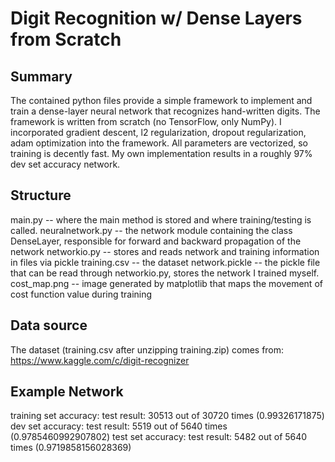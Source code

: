 # Digit Recognition w/ Dense Layers from Scratch

## Summary
The contained python files provide a simple framework to implement and train a dense-layer neural network that recognizes hand-written digits. The framework is written from scratch (no TensorFlow, only NumPy). I incorporated gradient descent, l2 regularization, dropout regularization, adam optimization into the framework. All parameters are vectorized, so training is decently fast. My own implementation results in a roughly 97% dev set accuracy network. 

## Structure
main.py -- where the main method is stored and where training/testing is called. 
neuralnetwork.py -- the network module containing the class DenseLayer, responsible for forward and backward propagation of the network
networkio.py -- stores and reads network and training information in files via pickle
training.csv -- the dataset
network.pickle -- the pickle file that can be read through networkio.py, stores the network I trained myself.
cost_map.png -- image generated by matplotlib that maps the movement of cost function value during training

## Data source
The dataset (training.csv after unzipping training.zip) comes from: https://www.kaggle.com/c/digit-recognizer

## Example Network
  training set accuracy:
  test result: 30513 out of 30720 times (0.99326171875)
  dev set accuracy:
  test result: 5519 out of 5640 times (0.9785460992907802)
  test set accuracy:
  test result: 5482 out of 5640 times (0.9719858156028369)
